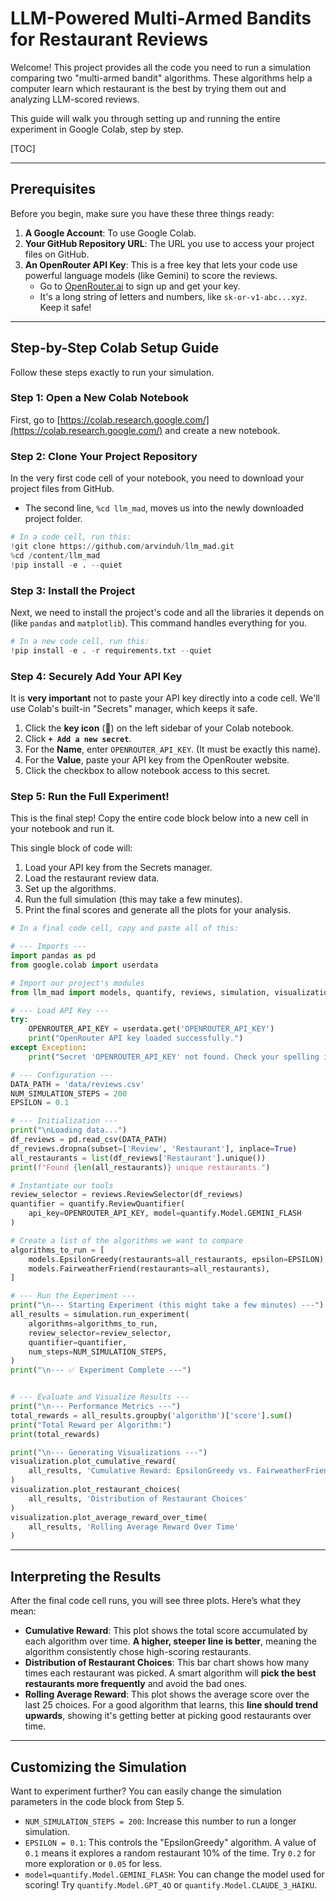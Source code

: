 # LLM-Powered Multi-Armed Bandits for Restaurant Reviews

Welcome! This project provides all the code you need to run a simulation comparing two "multi-armed bandit" algorithms. These algorithms help a computer learn which restaurant is the best by trying them out and analyzing LLM-scored reviews.

This guide will walk you through setting up and running the entire experiment in Google Colab, step by step.

[TOC]

---

## Prerequisites

Before you begin, make sure you have these three things ready:

1.  **A Google Account**: To use Google Colab.
2.  **Your GitHub Repository URL**: The URL you use to access your project files on GitHub.
3.  **An OpenRouter API Key**: This is a free key that lets your code use powerful language models (like Gemini) to score the reviews.
    - Go to [OpenRouter.ai](https://openrouter.ai/keys) to sign up and get your key.
    - It's a long string of letters and numbers, like `sk-or-v1-abc...xyz`. Keep it safe!

---

## Step-by-Step Colab Setup Guide

Follow these steps exactly to run your simulation.

### Step 1: Open a New Colab Notebook

First, go to [https://colab.research.google.com/](https://colab.research.google.com/) and create a new notebook.

### Step 2: Clone Your Project Repository

In the very first code cell of your notebook, you need to download your project files from GitHub.

- The second line, `%cd llm_mad`, moves us into the newly downloaded project folder.

```python
# In a code cell, run this:
!git clone https://github.com/arvinduh/llm_mad.git
%cd /content/llm_mad
!pip install -e . --quiet
```

### Step 3: Install the Project

Next, we need to install the project's code and all the libraries it depends on (like `pandas` and `matplotlib`). This command handles everything for you.

```python
# In a new code cell, run this:
!pip install -e . -r requirements.txt --quiet
```

### Step 4: Securely Add Your API Key

It is **very important** not to paste your API key directly into a code cell. We'll use Colab's built-in "Secrets" manager, which keeps it safe.

1.  Click the **key icon** (🔑) on the left sidebar of your Colab notebook.
2.  Click **`+ Add a new secret`**.
3.  For the **Name**, enter `OPENROUTER_API_KEY`. (It must be exactly this name).
4.  For the **Value**, paste your API key from the OpenRouter website.
5.  Click the checkbox to allow notebook access to this secret.

### Step 5: Run the Full Experiment!

This is the final step! Copy the entire code block below into a new cell in your notebook and run it.

This single block of code will:

1.  Load your API key from the Secrets manager.
2.  Load the restaurant review data.
3.  Set up the algorithms.
4.  Run the full simulation (this may take a few minutes).
5.  Print the final scores and generate all the plots for your analysis.

```python
# In a final code cell, copy and paste all of this:

# --- Imports ---
import pandas as pd
from google.colab import userdata

# Import our project's modules
from llm_mad import models, quantify, reviews, simulation, visualization

# --- Load API Key ---
try:
    OPENROUTER_API_KEY = userdata.get('OPENROUTER_API_KEY')
    print("OpenRouter API key loaded successfully.")
except Exception:
    print("Secret 'OPENROUTER_API_KEY' not found. Check your spelling in the Secrets manager.")

# --- Configuration ---
DATA_PATH = 'data/reviews.csv'
NUM_SIMULATION_STEPS = 200
EPSILON = 0.1

# --- Initialization ---
print("\nLoading data...")
df_reviews = pd.read_csv(DATA_PATH)
df_reviews.dropna(subset=['Review', 'Restaurant'], inplace=True)
all_restaurants = list(df_reviews['Restaurant'].unique())
print(f"Found {len(all_restaurants)} unique restaurants.")

# Instantiate our tools
review_selector = reviews.ReviewSelector(df_reviews)
quantifier = quantify.ReviewQuantifier(
    api_key=OPENROUTER_API_KEY, model=quantify.Model.GEMINI_FLASH
)

# Create a list of the algorithms we want to compare
algorithms_to_run = [
    models.EpsilonGreedy(restaurants=all_restaurants, epsilon=EPSILON),
    models.FairweatherFriend(restaurants=all_restaurants),
]

# --- Run the Experiment ---
print("\n--- Starting Experiment (this might take a few minutes) ---")
all_results = simulation.run_experiment(
    algorithms=algorithms_to_run,
    review_selector=review_selector,
    quantifier=quantifier,
    num_steps=NUM_SIMULATION_STEPS,
)
print("\n--- ✅ Experiment Complete ---")


# --- Evaluate and Visualize Results ---
print("\n--- Performance Metrics ---")
total_rewards = all_results.groupby('algorithm')['score'].sum()
print("Total Reward per Algorithm:")
print(total_rewards)

print("\n--- Generating Visualizations ---")
visualization.plot_cumulative_reward(
    all_results, 'Cumulative Reward: EpsilonGreedy vs. FairweatherFriend'
)
visualization.plot_restaurant_choices(
    all_results, 'Distribution of Restaurant Choices'
)
visualization.plot_average_reward_over_time(
    all_results, 'Rolling Average Reward Over Time'
)
```

---

## Interpreting the Results

After the final code cell runs, you will see three plots. Here’s what they mean:

- **Cumulative Reward**: This plot shows the total score accumulated by each algorithm over time. **A higher, steeper line is better**, meaning the algorithm consistently chose high-scoring restaurants.
- **Distribution of Restaurant Choices**: This bar chart shows how many times each restaurant was picked. A smart algorithm will **pick the best restaurants more frequently** and avoid the bad ones.
- **Rolling Average Reward**: This plot shows the average score over the last 25 choices. For a good algorithm that learns, this **line should trend upwards**, showing it's getting better at picking good restaurants over time.

---

## Customizing the Simulation

Want to experiment further? You can easily change the simulation parameters in the code block from Step 5.

- `NUM_SIMULATION_STEPS = 200`: Increase this number to run a longer simulation.
- `EPSILON = 0.1`: This controls the "EpsilonGreedy" algorithm. A value of `0.1` means it explores a random restaurant 10% of the time. Try `0.2` for more exploration or `0.05` for less.
- `model=quantify.Model.GEMINI_FLASH`: You can change the model used for scoring! Try `quantify.Model.GPT_4O` or `quantify.Model.CLAUDE_3_HAIKU`.
